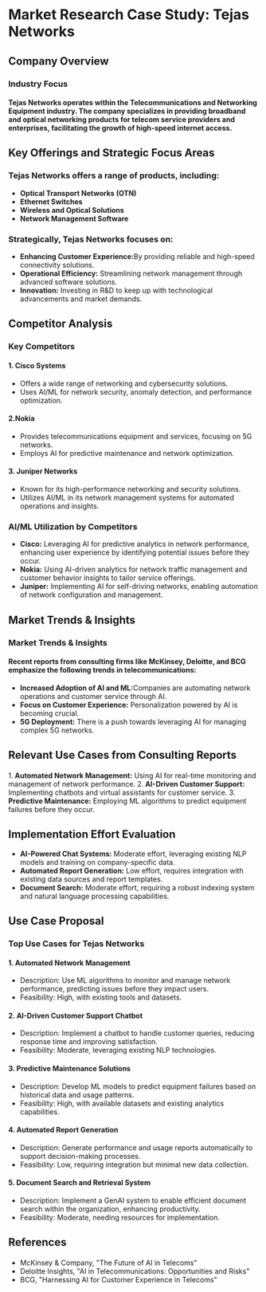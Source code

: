 # Market Research Case Study: Tejas Networks
## Company Overview
### Industry Focus
#### Tejas Networks operates within the Telecommunications and Networking Equipment industry. The company specializes in providing broadband and optical networking products for telecom service providers and enterprises, facilitating the growth of high-speed internet access.
## Key Offerings and Strategic Focus Areas
### Tejas Networks offers a range of products, including:
- <b>Optical Transport Networks (OTN)</b>
- <b>Ethernet Switches</b>
- <b>Wireless and Optical Solutions</b>
- <b>Network Management Software</b>
### Strategically, Tejas Networks focuses on:
- <b> Enhancing Customer Experience:</b>By providing reliable and high-speed connectivity solutions.
- <b>Operational Efficiency:</b> Streamlining network management through advanced software solutions.
- <b>Innovation:</b> Investing in R&D to keep up with technological advancements and market demands.
## Competitor Analysis
### Key Competitors
#### 1. Cisco Systems
- Offers a wide range of networking and cybersecurity solutions.
- Uses AI/ML for network security, anomaly detection, and performance optimization.
#### 2.Nokia
- Provides telecommunications equipment and services, focusing on 5G networks.
- Employs AI for predictive maintenance and network optimization.
#### 3. Juniper Networks
- Known for its high-performance networking and security solutions.
- Utilizes AI/ML in its network management systems for automated operations and insights.
### AI/ML Utilization by Competitors
- <b>Cisco:</b> Leveraging AI for predictive analytics in network performance, enhancing user experience by identifying potential issues before they occur.
- <b>Nokia:</b> Using AI-driven analytics for network traffic management and customer behavior insights to tailor service offerings.
- <b>Juniper:</b> Implementing AI for self-driving networks, enabling automation of network configuration and management.
## Market Trends & Insights
### Market Trends & Insights
#### Recent reports from consulting firms like McKinsey, Deloitte, and BCG emphasize the following trends in telecommunications:
- <b>Increased Adoption of AI and ML:</b>Companies are automating network operations and customer service through AI.
- <b>Focus on Customer Experience:</b> Personalization powered by AI is becoming crucial.
- <b>5G Deployment:</b> There is a push towards leveraging AI for managing complex 5G networks.
## Relevant Use Cases from Consulting Reports
#### 
1.<b> Automated Network Management:</b> Using AI for real-time monitoring and management of network performance.
 2.<b> AI-Driven Customer Support:</b> Implementing chatbots and virtual assistants for customer service.
3.<b> Predictive Maintenance:</b> Employing ML algorithms to predict equipment failures before they occur.
## Implementation Effort Evaluation
- <b>AI-Powered Chat Systems:</b> Moderate effort, leveraging existing NLP models and training on company-specific data.
- <b>Automated Report Generation:</b> Low effort, requires integration with existing data sources and report templates.
- <b>Document Search:</b> Moderate effort, requiring a robust indexing system and natural language processing capabilities.
## Use Case Proposal
### Top Use Cases for Tejas Networks
#### 1. Automated Network Management
- Description: Use ML algorithms to monitor and manage network performance, predicting issues before they impact users.
- Feasibility: High, with existing tools and datasets.
#### 2. AI-Driven Customer Support Chatbot
- Description: Implement a chatbot to handle customer queries, reducing response time and improving satisfaction.
- Feasibility: Moderate, leveraging existing NLP technologies.
#### 3. Predictive Maintenance Solutions
- Description: Develop ML models to predict equipment failures based on historical data and usage patterns.
- Feasibility: High, with available datasets and existing analytics capabilities.
#### 4. Automated Report Generation
- Description: Generate performance and usage reports automatically to support decision-making processes.
- Feasibility: Low, requiring integration but minimal new data collection.
#### 5. Document Search and Retrieval System
- Description: Implement a GenAI system to enable efficient document search within the organization, enhancing productivity.
- Feasibility: Moderate, needing resources for implementation.
## References
####
- McKinsey & Company, "The Future of AI in Telecoms"
- Deloitte Insights, "AI in Telecommunications: Opportunities and Risks"
- BCG, "Harnessing AI for Customer Experience in Telecoms"














